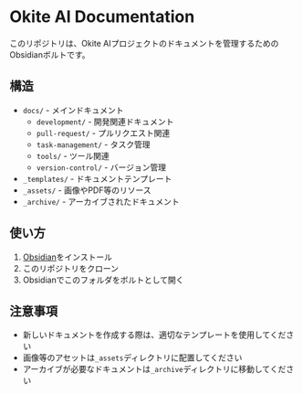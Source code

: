# Okite AI Documentation

このリポジトリは、Okite AIプロジェクトのドキュメントを管理するためのObsidianボルトです。

## 構造

- `docs/` - メインドキュメント
  - `development/` - 開発関連ドキュメント
  - `pull-request/` - プルリクエスト関連
  - `task-management/` - タスク管理
  - `tools/` - ツール関連
  - `version-control/` - バージョン管理
- `_templates/` - ドキュメントテンプレート
- `_assets/` - 画像やPDF等のリソース
- `_archive/` - アーカイブされたドキュメント

## 使い方

1. [Obsidian](https://obsidian.md/)をインストール
2. このリポジトリをクローン
3. Obsidianでこのフォルダをボルトとして開く

## 注意事項

- 新しいドキュメントを作成する際は、適切なテンプレートを使用してください
- 画像等のアセットは`_assets`ディレクトリに配置してください
- アーカイブが必要なドキュメントは`_archive`ディレクトリに移動してください
